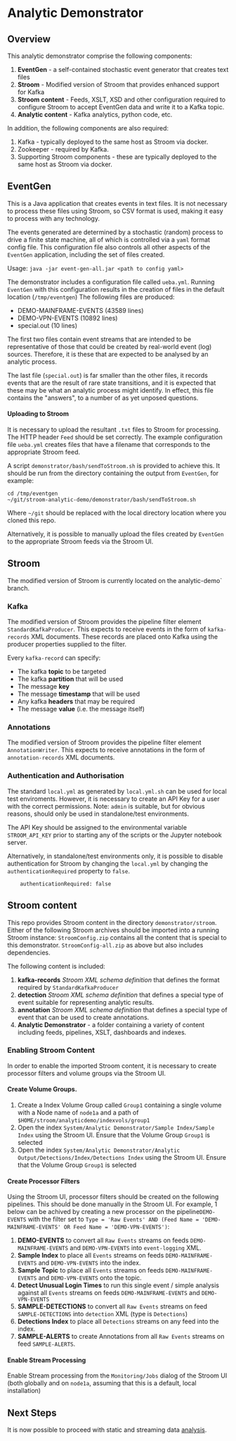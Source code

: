 # Analytic Demonstrator
## Overview
This analytic demonstrator comprise the following components:
1. **EventGen** - a self-contained stochastic event generator that creates text files
1. **Stroom** - Modified version of Stroom that provides enhanced support for Kafka
1. **Stroom content** - Feeds, XSLT, XSD and other configuration required to configure Stroom to accept EventGen data
and write it to a Kafka topic.
1. **Analytic content** - Kafka analytics, python code, etc.

In addition, the following components are also required:
1. Kafka - typically deployed to the same host as Stroom via docker.
1. Zookeeper - required by Kafka.
1. Supporting Stroom components - these are typically deployed to the same host as Stroom via docker.

## EventGen
This is a Java application that creates events in text files.  It is not necessary to process these files using Stroom, so 
CSV format is used, making it easy to process with any technology.

The events generated are determined by a stochastic (random) process to drive a finite state machine, 
all of which is controlled via a `yaml` format config file.
This configuration file also controls all other aspects of the `EventGen` application, including the set of files created.  

Usage: `java -jar event-gen-all.jar <path to config yaml>`

The demonstrator includes a configuration file called `ueba.yml`.  Running `EventGen` with this configuration results in
the creation of files in the default location (`/tmp/eventgen`) The following files are produced:
* DEMO-MAINFRAME-EVENTS (43589 lines)
* DEMO-VPN-EVENTS (10892 lines)
* special.out (10 lines)

The first two files contain event streams that are intended to be representative of those that could be created by 
real-world event (log) sources.  Therefore, it is these that are expected to be analysed by an analytic process.

The last file (`special.out`) is far smaller than the other files, it records events that are the result of rare
state transitions, and it is expected that these may be what an analytic process might identify.  In effect, this file
contains the "answers", to a number of as yet unposed questions.

#### Uploading to Stroom
It is necessary to upload the resultant `.txt` files to Stroom for processing.  The HTTP header `Feed` should be set correctly.
The example configuration file `ueba.yml` creates files that have a filename that corresponds to the appropriate Stroom feed.

A script `demonstrator/bash/sendToStroom.sh` is provided to achieve this.  It should be run from the directory containing
the output from `EventGen`, for example:
```Shell
cd /tmp/eventgen
~/git/stroom-analytic-demo/demonstrator/bash/sendToStroom.sh
```

Where `~/git` should be replaced with the local directory location where you cloned this repo.

Alternatively, it is possible to manually upload the files created by `EventGen` to the appropriate Stroom feeds via the
Stroom UI.

## Stroom
The modified version of Stroom is currently located on the  analytic-demo` branch.

### Kafka
The modified version of Stroom provides the pipeline filter element `StandardKafkaProducer`.  This expects to receive
events in the form of `kafka-records` XML documents.
These records are placed onto Kafka using the producer properties supplied to the filter.

Every `kafka-record` can specify:
* The kafka **topic** to be targeted
* The kafka **partition** that will be used
* The message **key**
* The message **timestamp** that will be used
* Any kafka **headers** that may be required
* The message **value** (i.e. the message itself)

### Annotations
The modified version of Stroom provides the pipeline filter element `AnnotationWriter`.  This expects to receive
annotations in the form of `annotation-records` XML documents.


### Authentication and Authorisation
The standard `local.yml` as generated by `local.yml.sh` can be used for local test enviroments. However, it is 
necessary to create an API Key for a user with the correct permissions. Note: `admin` is suitable, but for obvious reasons,
should only be used in standalone/test environments.  

The API Key should be assigned to the environmental variable `STROOM_API_KEY` prior to starting any of the scripts or 
the Jupyter notebook server.

Alternatively, in standalone/test environments only, it is possible to disable authentication for Stroom by changing the
`local.yml` by changing the `authenticationRequired` property to `false`.
```
    authenticationRequired: false
```
 

## Stroom content
This repo provides Stroom content in the directory `demonstrator/stroom`.  Either of the following Stroom archives
should be imported into a running Stroom instance:
`StroomConfig.zip` contains all the content that is special to this demonstrator.
`StroomConfig-all.zip` as above but also includes dependencies.

The following content is included:
1. **kafka-records** *Stroom XML schema definition* that defines the format required by `StandardKafkaProducer`
1. **detection** *Stroom XML schema definition* that defines a special type of event suitable for representing analytic results.
1. **annotation** *Stroom XML schema definition* that defines a special type of event that can be used to create annotations.
1. **Analytic Demonstrator** - a folder containing a variety of content including feeds, pipelines, XSLT, dashboards and indexes.

### Enabling Stroom Content
In order to enable the imported Stroom content, it is necessary to create processor filters and volume groups via the Stroom UI.

#### Create Volume Groups.
1. Create a Index Volume Group called `Group1` containing a single volume with a Node name of `node1a` and a path of
`$HOME/stroom/analyticdemo/indexvols/group1`
1. Open the index `System/Analytic Demonstrator/Sample Index/Sample Index` using the Stroom UI. 
Ensure that the Volume Group `Group1` is selected
1. Open the index `System/Analytic Demonstrator/Analytic Output/Detections/Index/Detections Index` using the Stroom UI. 
Ensure that the Volume Group `Group1` is selected

#### Create Processor Filters
Using the Stroom UI, processor filters should be created on the following pipelines.  This should be done manually in the Stroom UI.
For example, 1 below can be achived by creating a new processor on the pipeline`DEMO-EVENTS` 
with the filter set to `Type = 'Raw Events' AND (Feed Name = 'DEMO-MAINFRAME-EVENTS' OR Feed Name = 'DEMO-VPN-EVENTS')`:
1. **DEMO-EVENTS** to convert all `Raw Events` streams on feeds `DEMO-MAINFRAME-EVENTS` and `DEMO-VPN-EVENTS` into `event-logging` XML.
1. **Sample Index** to place all `Events` streams on feeds `DEMO-MAINFRAME-EVENTS` and `DEMO-VPN-EVENTS` into the index.
1. **Sample Topic** to place all `Events` streams on feeds `DEMO-MAINFRAME-EVENTS` and `DEMO-VPN-EVENTS` onto the topic.
1. **Detect Unusual Login Times** to run this single event / simple analysis against all `Events` streams on feeds `DEMO-MAINFRAME-EVENTS` and `DEMO-VPN-EVENTS`
1. **SAMPLE-DETECTIONS** to convert all `Raw Events` streams on feed `SAMPLE-DETECTIONS` into `detection` XML (type is `Detections`)
1. **Detections Index** to place all `Detections` streams on any feed into the index.
1. **SAMPLE-ALERTS** to create Annotations from all `Raw Events` streams on feed `SAMPLE-ALERTS`.

#### Enable Stream Processing
Enable Stream processing from the `Monitoring/Jobs` dialog of the Stroom UI (both globally and on `node1a`, assuming that this is a default, local installation)

## Next Steps
It is now possible to proceed with static and streaming data [analysis](analysis.md).

